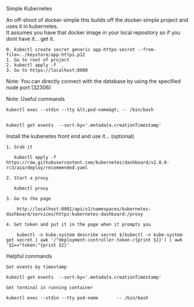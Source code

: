 Simple Kubernetes  



An off-shoot of docker-simple this builds off the docker-simple project and uses it in kubernetes.  
It assumes you have that docker image in your local repository so if you dont have it... get it.  
	
	0. kubectl create secret generic app-https-secret --from-file=../keystore/app-https.p12
	1. Go to root of project  
	2. kubectl apply -f  .  
	3. Go to https://localhost:8080  
	
Note:  You can directly connect with the database by using the specified node port (32306)  

Note:  Useful commands

	kubectl exec --stdin --tty &lt;pod-name&gt; -- /bin/bash  


	kubectl get events  --sort-by='.metadata.creationTimestamp'  


Install the kubenetes front end and use it... (optional)  

	1. Grab it  
	   
	   kubectl apply -f https://raw.githubusercontent.com/kubernetes/dashboard/v2.0.0-rc3/aio/deploy/recommended.yaml  
	   
	2. Start a proxy  
	
	   kubectl proxy  
	   
	3. Go to the page  
	
		http://localhost:8001/api/v1/namespaces/kubernetes-dashboard/services/https:kubernetes-dashboard:/proxy  
		
	4. Get token and put it in the page when it prompts you  
	
		kubectl -n kube-system describe secret $(kubectl -n kube-system get secret | awk '/^deployment-controller-token-/{print $1}') | awk '$1=="token:"{print $2}'  

Helpful commands

	Get events by timestamp  
	
	kubectl get events  --sort-by='.metadata.creationTimestamp'  
	
	Get terminal in running container   
	
	kubectl exec --stdin --tty pod-name       -- /bin/bash     	
	
	
	